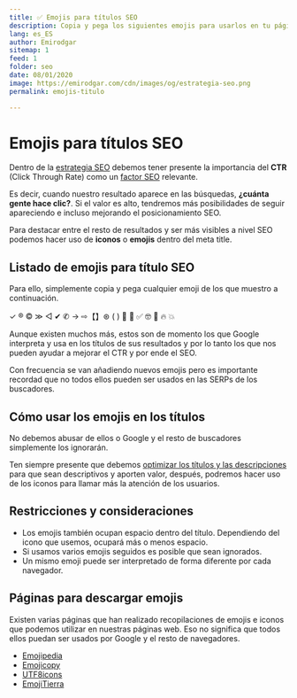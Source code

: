```yaml
---
title: ✅ Emojis para títulos SEO
description: Copia y pega los siguientes emojis para usarlos en tu página web
lang: es_ES
author: Emirodgar
sitemap: 1
feed: 1
folder: seo
date: 08/01/2020
image: https://emirodgar.com/cdn/images/og/estrategia-seo.png
permalink: emojis-titulo

---
```



# Emojis para títulos SEO

Dentro de la [estrategia SEO](/estrategia-seo) debemos tener presente la importancia del **CTR** (Click Through Rate) como un [factor SEO](/factores-seo) relevante.

Es decir, cuando nuestro resultado aparece en las búsquedas, **¿cuánta gente hace clic?**. Si el valor es alto, tendremos más posibilidades de seguir apareciendo e incluso mejorando el posicionamiento SEO.

Para destacar entre el resto de resultados y ser más visibles a nivel SEO podemos hacer uso de **iconos** o **emojis** dentro del meta title.

## Listado de emojis para título SEO

Para ello, simplemente copia y pega cualquier emoji de los que muestro a continuación.

✓ ® © ≫ ◁ ✔ ✆ → ⇨【】⊛ ( ) 🥇 🙂 ✅ 🤓 🤑 🔥 💥

Aunque existen muchos más, estos son de momento los que Google interpreta y usa en los títulos de sus resultados y por lo tanto los que nos pueden ayudar a mejorar el CTR y por ende el SEO.

Con frecuencia se van añadiendo nuevos emojis pero es importante recordad que no todos ellos pueden ser usados en las SERPs de los buscadores.

<amp-twitter 
  width="375"
  height="472"
  layout="responsive"
  data-tweetid="1222856122710798336">
</amp-twitter>

## Cómo usar los emojis en los títulos

No debemos abusar de ellos o Google y el resto de buscadores simplemente los ignorarán. 

Ten siempre presente que debemos [optimizar los títulos y las descripciones](https://emirodgar.com/titulos-descripciones-seo) para que sean descriptivos y aporten valor, después, podremos hacer uso de los iconos para llamar más la atención de los usuarios.

## Restricciones y consideraciones

- Los emojis también ocupan espacio dentro del título. Dependiendo del icono que usemos, ocupará más o menos espacio.
- Si usamos varios emojis seguidos es posible que sean ignorados.
- Un mismo emoji puede ser interpretado de forma diferente por cada navegador.

## Páginas para descargar emojis

Existen varias páginas que han realizado recopilaciones de emojis e iconos que podemos utilizar en nuestras páginas web. Eso no significa que todos ellos puedan ser usados por Google y el resto de navegadores. 

 - [Emojipedia](https://emojipedia.org/)
 - [Emojicopy](https://www.emojicopy.com/)
 - [UTF8icons](https://www.utf8icons.com/favourites)
 - [EmojiTierra](https://emojiterra.com/es/)


<!--stackedit_data:
eyJoaXN0b3J5IjpbNTYxNzAxMzMxLC0xMzk4MDQyMzU3LDIwND
A5MjE1NjYsLTIxMzc1MzUxMjVdfQ==
-->
